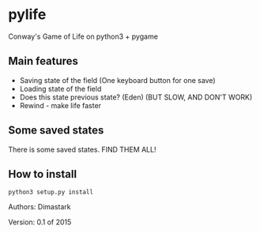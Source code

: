 # pylife
 Conway's Game of Life on python3 + pygame

## Main features
- Saving state of the field (One keyboard button for one save)
- Loading state of the field
- Does this state previous state? (Eden) (BUT SLOW, AND DON'T WORK)
- Rewind - make life faster

## Some saved states

There is some saved states. FIND THEM ALL!

## How to install

`python3 setup.py install`

Authors: 
    Dimastark

Version: 0.1 of 2015